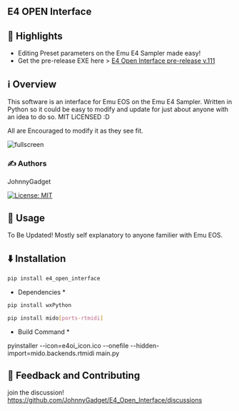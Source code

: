 ## E4 OPEN Interface


## 🌟 Highlights

- Editing Preset parameters on the Emu E4 Sampler made easy!
- Get the pre-release EXE here > [E4 Open Interface pre-release v.111](https://github.com/JohnnyGadget/E4_Open_Interface/releases/tag/pre-release)


## ℹ️ Overview

This software is an interface for Emu EOS on the Emu E4 Sampler. Written in Python so it could be easy to modify and update for just about anyone with an idea to do so. MIT LiCENSED :D

All are Encouraged to modify it as they see fit.

![fullscreen](https://github.com/user-attachments/assets/bc53bc2a-0f55-49d8-8ef5-06d24732e4a2)




### ✍️ Authors

JohnnyGadget

[![License: MIT](https://cdn.prod.website-files.com/5e0f1144930a8bc8aace526c/65dd9eb5aaca434fac4f1c34_License-MIT-blue.svg)](/LICENSE)


## 🚀 Usage

To Be Updated! 
Mostly self explanatory to anyone familier with Emu EOS.


## ⬇️ Installation

```bash
pip install e4_open_interface
```

* Dependencies *
```bash
pip install wxPython
```

```bash
pip install mido[ports-rtmidi]
```

* Build Command *
  
pyinstaller --icon=e4oi_icon.ico --onefile  --hidden-import=mido.backends.rtmidi main.py




## 💭 Feedback and Contributing

join the discussion! https://github.com/JohnnyGadget/E4_Open_Interface/discussions




